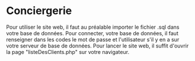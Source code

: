 # Conciergerie

Pour utiliser le site web, il faut au préalable importer le fichier .sql dans votre base de données.
Pour connecter, votre base de données, il faut renseigner dans les codes le mot de passe et l'utilisateur s'il y en a sur votre serveur de base de données.
Pour lancer le site web, il suffit d'ouvrir la page "listeDesClients.php" sur votre navigateur.
